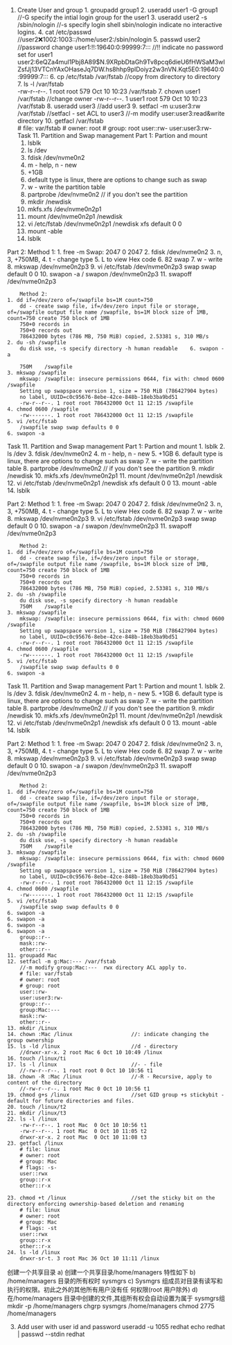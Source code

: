 1. Create User and group
       1. groupadd group1
    2. useradd user1 -G group1              //-G specify the intial login group for the user1
    3. useradd user2 -s /sbin/nologin       //-s specify login shell sbin/nologin indicate no interactive logins.
    4. cat /etc/passwd                      //user2:x:1002:1003::/home/user2:/sbin/nologin
    5. passwd user2                         //password change
        user1:!!:19640:0:99999:7:::         //!! indicate no password set for user1
        user2:$6$eQZa4mul1Pbj8A89$N.9XRpbDtaGh9Tv8pcq6dieU6fHWSaM3wIZsfJj13VTCnYAxOHaseJq7DW.hs8hhp9plDoiyz2w3nVN.Kqt5E0:19640:0:99999:7:::
    6. cp /etc/fstab /var/fstab             //copy from directory to directory
    7. ls -l /var/fstab                     
        -rw-r--r--. 1 root root 579 Oct 10 10:23 /var/fstab 
    7. chown user1 /var/fstab               //change owner  -rw-r--r--. 1 user1 root 579 Oct 10 10:23 /var/fstab
    8. useradd user3                        //add user3
    9. setfacl -m u:user3:rw /var/fstab     //setfacl - set ACL to user3 
        //-m modify user:user3:read&write directory
    10. getfacl /var/fstab                  
        # file: var/fstab
        # owner: root
        # group: root
        user::rw-
        user:user3:rw-
Task 11.  Partition and Swap management
Part 1: Partion and mount
    1. lsblk
    2. ls /dev
    3. fdisk /dev/nvme0n2
    4. m - help, n - new
    5. +1GB
    6. default type is linux, there are options to change such as swap
    7. w - write the partition table
    8. partprobe /dev/nvme0n2               // if you don't see the partition
    9. mkdir /newdisk 
    10. mkfs.xfs /dev/nvme0n2p1 
    11. mount /dev/nvme0n2p1 /newdisk
    12. vi /etc/fstab
        /dev/nvme0n2p1  /newdisk    xfs     default 0   0
    13. mount -able
    14. lsblk

Part 2: Method 1:
    1. free -m 
        Swap:           2047           0        2047
    2. fdisk /dev/nvme0n2
    3. n, 3, +750MB,
    4. t - change type 
    5. L to view Hex code 
    6. 82 swap
    7. w - write
    8. mkswap /dev/nvme0n2p3
    9. vi /etc/fstab 
        /dev/nvme0n2p3 swap swap default 0 0 
    10. swapon -a / swapon /dev/nvme0n2p3
    11. swapoff /dev/nvme0n2p3

        Method 2:
    1. dd if=/dev/zero of=/swapfile bs=1M count=750
        dd - create swap file, if=/dev/zero input file or storage, of=/swapfile output file name /swapfile, bs=1M block size of 1MB, count=750 create 750 block of 1MB 
        750+0 records in
        750+0 records out
        786432000 bytes (786 MB, 750 MiB) copied, 2.53381 s, 310 MB/s
    2. du -sh /swapfile
        du disk use, -s specify directory -h human readable    6. swapon -a 

        750M	/swapfile
    3. mkswap /swapfile 
        mkswap: /swapfile: insecure permissions 0644, fix with: chmod 0600 /swapfile
        Setting up swapspace version 1, size = 750 MiB (786427904 bytes)
        no label, UUID=c0c95676-8ebe-42ce-848b-18eb3ba9bd51
        -rw-r--r--. 1 root root 786432000 Oct 11 12:15 /swapfile
    4. chmod 0600 /swapfile
        -rw-------. 1 root root 786432000 Oct 11 12:15 /swapfile
    5. vi /etc/fstab 
        /swapfile swap swap defaults 0 0 
    6. swapon -a 
Task 11.  Partition and Swap management
Part 1: Partion and mount
    1. lsblk
    2. ls /dev
    3. fdisk /dev/nvme0n2
    4. m - help, n - new
    5. +1GB
    6. default type is linux, there are options to change such as swap
    7. w - write the partition table
    8. partprobe /dev/nvme0n2               // if you don't see the partition
    9. mkdir /newdisk 
    10. mkfs.xfs /dev/nvme0n2p1 
    11. mount /dev/nvme0n2p1 /newdisk
    12. vi /etc/fstab
        /dev/nvme0n2p1  /newdisk    xfs     default 0   0
    13. mount -able
    14. lsblk

Part 2: Method 1:
    1. free -m 
        Swap:           2047           0        2047
    2. fdisk /dev/nvme0n2
    3. n, 3, +750MB,
    4. t - change type 
    5. L to view Hex code 
    6. 82 swap
    7. w - write
    8. mkswap /dev/nvme0n2p3
    9. vi /etc/fstab 
        /dev/nvme0n2p3 swap swap default 0 0 
    10. swapon -a / swapon /dev/nvme0n2p3
    11. swapoff /dev/nvme0n2p3

        Method 2:
    1. dd if=/dev/zero of=/swapfile bs=1M count=750
        dd - create swap file, if=/dev/zero input file or storage, of=/swapfile output file name /swapfile, bs=1M block size of 1MB, count=750 create 750 block of 1MB 
        750+0 records in
        750+0 records out
        786432000 bytes (786 MB, 750 MiB) copied, 2.53381 s, 310 MB/s
    2. du -sh /swapfile
        du disk use, -s specify directory -h human readable
        750M	/swapfile
    3. mkswap /swapfile 
        mkswap: /swapfile: insecure permissions 0644, fix with: chmod 0600 /swapfile
        Setting up swapspace version 1, size = 750 MiB (786427904 bytes)
        no label, UUID=c0c95676-8ebe-42ce-848b-18eb3ba9bd51
        -rw-r--r--. 1 root root 786432000 Oct 11 12:15 /swapfile
    4. chmod 0600 /swapfile
        -rw-------. 1 root root 786432000 Oct 11 12:15 /swapfile
    5. vi /etc/fstab 
        /swapfile swap swap defaults 0 0 
    6. swapon -a 
Task 11.  Partition and Swap management
Part 1: Partion and mount
    1. lsblk
    2. ls /dev
    3. fdisk /dev/nvme0n2
    4. m - help, n - new
    5. +1GB
    6. default type is linux, there are options to change such as swap
    7. w - write the partition table
    8. partprobe /dev/nvme0n2               // if you don't see the partition
    9. mkdir /newdisk 
    10. mkfs.xfs /dev/nvme0n2p1 
    11. mount /dev/nvme0n2p1 /newdisk
    12. vi /etc/fstab
        /dev/nvme0n2p1  /newdisk    xfs     default 0   0
    13. mount -able
    14. lsblk

Part 2: Method 1:
    1. free -m 
        Swap:           2047           0        2047
    2. fdisk /dev/nvme0n2
    3. n, 3, +750MB,
    4. t - change type 
    5. L to view Hex code 
    6. 82 swap
    7. w - write
    8. mkswap /dev/nvme0n2p3
    9. vi /etc/fstab 
        /dev/nvme0n2p3 swap swap default 0 0 
    10. swapon -a / swapon /dev/nvme0n2p3
    11. swapoff /dev/nvme0n2p3

        Method 2:
    1. dd if=/dev/zero of=/swapfile bs=1M count=750
        dd - create swap file, if=/dev/zero input file or storage, of=/swapfile output file name /swapfile, bs=1M block size of 1MB, count=750 create 750 block of 1MB 
        750+0 records in
        750+0 records out
        786432000 bytes (786 MB, 750 MiB) copied, 2.53381 s, 310 MB/s
    2. du -sh /swapfile
        du disk use, -s specify directory -h human readable
        750M	/swapfile
    3. mkswap /swapfile 
        mkswap: /swapfile: insecure permissions 0644, fix with: chmod 0600 /swapfile
        Setting up swapspace version 1, size = 750 MiB (786427904 bytes)
        no label, UUID=c0c95676-8ebe-42ce-848b-18eb3ba9bd51
        -rw-r--r--. 1 root root 786432000 Oct 11 12:15 /swapfile
    4. chmod 0600 /swapfile
        -rw-------. 1 root root 786432000 Oct 11 12:15 /swapfile
    5. vi /etc/fstab 
        /swapfile swap swap defaults 0 0 
    6. swapon -a 
    6. swapon -a 
    6. swapon -a 
    6. swapon -a 
        group::r--
        mask::rw-
        other::r--
    11. groupadd Mac
    12. setfacl -m g:Mac:--- /var/fstab
        //-m modify group:Mac:---  rwx directory ACL apply to.
        # file: var/fstab
        # owner: root
        # group: root
        user::rw-
        user:user3:rw-
        group::r--
        group:Mac:---
        mask::rw-
        other::r--
    13. mkdir /Linux
    14. chown :Mac /linux                   //: indicate changing the group ownership
    15. ls -ld /linux                       //d - directory
        //drwxr-xr-x. 2 root Mac 6 Oct 10 10:49 /linux
    16. touch /linux/ti
    17. ls -l /linux                        //- - file
        //-rw-r--r--. 1 root root 0 Oct 10 10:56 t1  
    18. chown -R :Mac /linux                //-R - Recursive, apply to content of the directory
        //-rw-r--r--. 1 root Mac 0 Oct 10 10:56 t1
    19. chmod g+s /linux                    //set GID group +s stickybit - default for future directories and files. 
    20. touch /linux/t2
    21. mkdir /linux/t3
    22. ls -l /linux
        -rw-r--r--. 1 root Mac  0 Oct 10 10:56 t1
        -rw-r--r--. 1 root Mac  0 Oct 10 11:05 t2
        drwxr-xr-x. 2 root Mac  0 Oct 10 11:08 t3
    23. getfacl /linux
        # file: linux
        # owner: root
        # group: Mac
        # flags: -s-
        user::rwx
        group::r-x
        other::r-x

    23. chmod +t /linux                     //set the sticky bit on the directory enforcing ownership-based deletion and renaming
        # file: linux
        # owner: root
        # group: Mac
        # flags: -st
        user::rwx
        group::r-x
        other::r-x
    24. ls -ld /linux 
        drwxr-sr-t. 3 root Mac 36 Oct 10 11:11 /linux

创建一个共享目录
    a) 创建一个共享目录/home/managers 特性如下
    b) /home/managers 目录的所有权时 sysmgrs
    c) Sysmgrs 组成员对目录有读写和执行的权限。初此之外的其他所有用户没有任
        何权限(root 用户除外)
    d) 在/home/managers 目录中创建的文件,其组所有权会自动设置为属于 sysmgrs组
        mkdir -p /home/managers
        chgrp sysmgrs /home/managers
        chmod 2775 /home/managers

3. Add user with user id and password
    useradd -u 1055 redhat 
    echo redhat | passwd --stdin redhat
    


